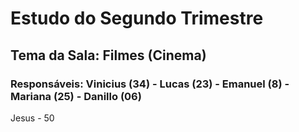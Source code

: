 # Estudo do Segundo Trimestre
## Tema da Sala: Filmes (Cinema)
### Responsáveis: Vinicius (34) - Lucas (23) - Emanuel (8) - Mariana (25) - Danillo (06)
Jesus - 50
